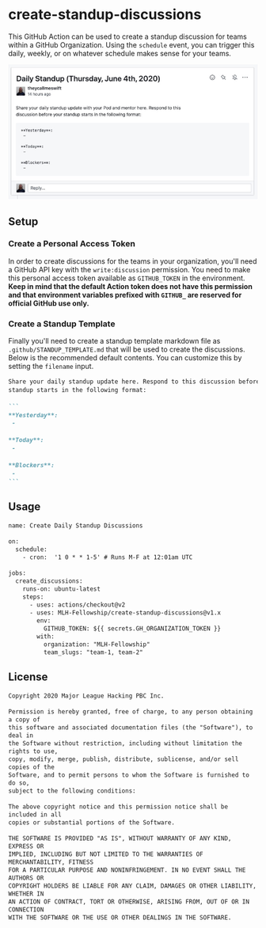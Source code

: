 # create-standup-discussions

This GitHub Action can be used to create a standup discussion for teams within a 
GitHub Organization. Using the `schedule` event, you can trigger this daily,
weekly, or on whatever schedule makes sense for your teams.

![Example Standup Discussion](example-standup-discussion.jpg)

## Setup

### Create a Personal Access Token

In order to create discussions for the teams in your organization, you'll need a
GitHub API key with the `write:discussion` permission. You need to make this
personal access token available as `GITHUB_TOKEN` in the environment. **Keep in
mind that the default Action token does not have this permission and that
environment variables prefixed with `GITHUB_` are reserved for official GitHub
use only.**

### Create a Standup Template

Finally you'll need to create a standup template markdown file as
`.github/STANDUP_TEMPLATE.md` that will be used to create the discussions. Below
is the recommended default contents. You can customize this by setting the 
`filename` input.

````markdown
Share your daily standup update here. Respond to this discussion before your
standup starts in the following format:

```
**Yesterday**:
 - 

**Today**:
 - 

**Blockers**:
 - 
```
````

## Usage

```
name: Create Daily Standup Discussions

on:
  schedule:
    - cron:  '1 0 * * 1-5' # Runs M-F at 12:01am UTC

jobs:
  create_discussions:
    runs-on: ubuntu-latest
    steps:
      - uses: actions/checkout@v2
      - uses: MLH-Fellowship/create-standup-discussions@v1.x
        env:
          GITHUB_TOKEN: ${{ secrets.GH_ORGANIZATION_TOKEN }}
        with:
          organization: "MLH-Fellowship"
          team_slugs: "team-1, team-2"
```


## License

```
Copyright 2020 Major League Hacking PBC Inc.

Permission is hereby granted, free of charge, to any person obtaining a copy of
this software and associated documentation files (the "Software"), to deal in
the Software without restriction, including without limitation the rights to use,
copy, modify, merge, publish, distribute, sublicense, and/or sell copies of the
Software, and to permit persons to whom the Software is furnished to do so, 
subject to the following conditions:

The above copyright notice and this permission notice shall be included in all
copies or substantial portions of the Software.

THE SOFTWARE IS PROVIDED "AS IS", WITHOUT WARRANTY OF ANY KIND, EXPRESS OR 
IMPLIED, INCLUDING BUT NOT LIMITED TO THE WARRANTIES OF MERCHANTABILITY, FITNESS
FOR A PARTICULAR PURPOSE AND NONINFRINGEMENT. IN NO EVENT SHALL THE AUTHORS OR
COPYRIGHT HOLDERS BE LIABLE FOR ANY CLAIM, DAMAGES OR OTHER LIABILITY, WHETHER IN
AN ACTION OF CONTRACT, TORT OR OTHERWISE, ARISING FROM, OUT OF OR IN CONNECTION 
WITH THE SOFTWARE OR THE USE OR OTHER DEALINGS IN THE SOFTWARE.
```
